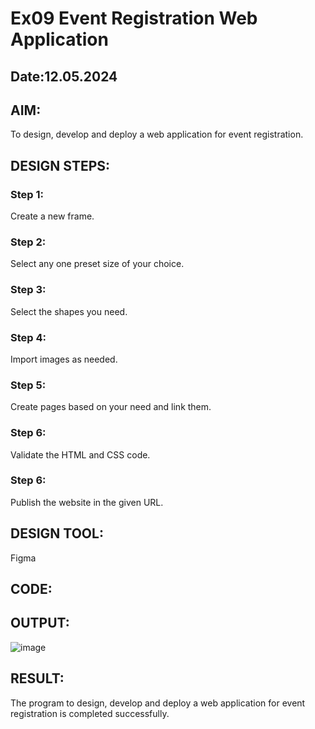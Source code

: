 # Ex09 Event Registration Web Application
## Date:12.05.2024

## AIM:
To design, develop and deploy a web application for event registration.

## DESIGN STEPS:

### Step 1:
Create a new frame.

### Step 2:
Select any one preset size of your choice.

### Step 3:
Select the shapes you need.

### Step 4:
Import images as needed.

### Step 5:
Create pages based on your need and link them.

### Step 6:

Validate the HTML and CSS code.

### Step 6:

Publish the website in the given URL.

## DESIGN TOOL:
Figma

## CODE:


## OUTPUT:
![image](https://github.com/Drcatassistant/Figma/assets/144364462/9384f90a-e1bd-496b-a168-49561dfe10b1)


## RESULT:
The program to design, develop and deploy a web application for event registration is completed successfully.
